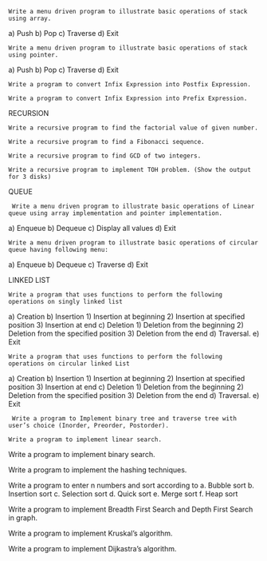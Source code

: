 	Write a menu driven program to illustrate basic operations of stack using array.
a) Push
b) Pop
c) Traverse
d) Exit

	Write a menu driven program to illustrate basic operations of stack using pointer.
a)	Push
b)	Pop
c)	Traverse
d)	Exit

	Write a program to convert Infix Expression into Postfix Expression.
   
	Write a program to convert Infix Expression into Prefix Expression.


RECURSION

	Write a recursive program to find the factorial value of given number.
 
	Write a recursive program to find a Fibonacci sequence.
 
	Write a recursive program to find GCD of two integers.
 
	Write a recursive program to implement TOH problem. (Show the output for 3 disks)


QUEUE

	 Write a menu driven program to illustrate basic operations of Linear queue using array implementation and pointer implementation.
a) Enqueue
b) Dequeue
c) Display all values
d) Exit

	Write a menu driven program to illustrate basic operations of circular queue having following menu:
a) Enqueue
b) Dequeue
c) Traverse
d) Exit


LINKED LIST 

	Write a program that uses functions to perform the following operations on singly linked list
a)  Creation
b) Insertion 
	1) Insertion at beginning
	2) Insertion at specified position
	3) Insertion at end
c) Deletion 
	1) Deletion from the beginning
	2) Deletion from the specified position
	3) Deletion from the end
d) Traversal.
e) Exit

	Write a program that uses functions to perform the following operations on circular linked List 
a) Creation 
b) Insertion 
	1) Insertion at beginning
	2) Insertion at specified position
	3) Insertion at end
c) Deletion 
	1) Deletion from the beginning
	2) Deletion from the specified position
	3) Deletion from the end
d) Traversal.
e) Exit

	 Write a program to Implement binary tree and traverse tree with user’s choice (Inorder, Preorder, Postorder).
    
	Write a program to implement linear search.
 
Write a program to implement binary search.

 Write a program to implement the hashing techniques.
 
 Write a program to enter n numbers and sort according to 
a.	Bubble sort
b.	Insertion sort
c.	Selection sort
d.	Quick sort
e.	Merge sort
f.	Heap sort

 Write a program to implement Breadth First Search and Depth First Search in graph.
 
 Write a program to implement Kruskal’s algorithm.
 
 Write a program to implement Dijkastra’s algorithm. 

